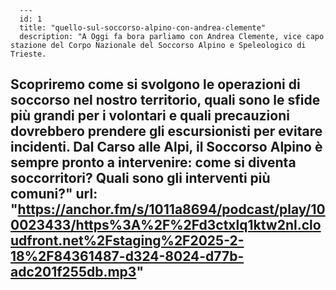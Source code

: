       ---
      id: 1
      title: "quello-sul-soccorso-alpino-con-andrea-clemente"
      description: "A Oggi fa bora parliamo con Andrea Clemente, vice capo stazione del Corpo Nazionale del Soccorso Alpino e Speleologico di Trieste.

Scopriremo come si svolgono le operazioni di soccorso nel nostro territorio, quali sono le sfide più grandi per i volontari e quali precauzioni dovrebbero prendere gli escursionisti per evitare incidenti. Dal Carso alle Alpi, il Soccorso Alpino è sempre pronto a intervenire: come si diventa soccorritori? Quali sono gli interventi più comuni?"
url: "https://anchor.fm/s/1011a8694/podcast/play/100023433/https%3A%2F%2Fd3ctxlq1ktw2nl.cloudfront.net%2Fstaging%2F2025-2-18%2F84361487-d324-8024-d77b-adc201f255db.mp3"
---
